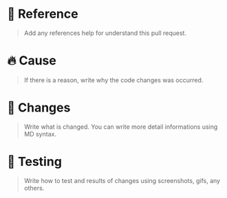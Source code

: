 # 📌 Reference
> Add any references help for understand this pull request.


# 🔥 Cause
> If there is a reason, write why the code changes was occurred.


# 📄 Changes
> Write what is changed.
> You can write more detail informations using MD syntax.


# 🚧 Testing
> Write how to test and results of changes using screenshots, gifs, any others.

